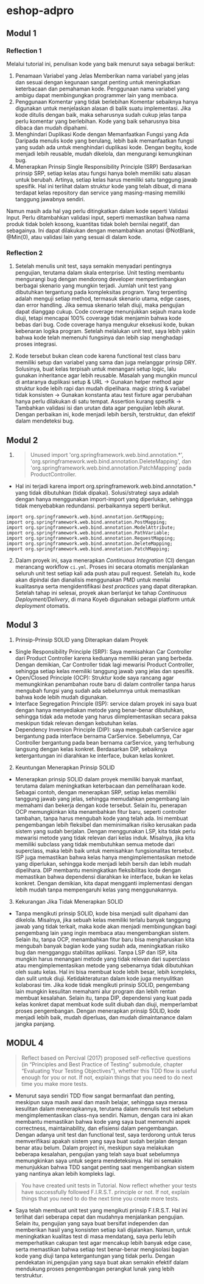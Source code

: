 # eshop-adpro

## Modul 1
### Reflection 1
Melalui tutorial ini, penulisan kode yang baik menurut saya sebagai berikut:
1. Penamaan Variabel yang Jelas Memberikan nama variabel yang jelas dan sesuai dengan kegunaan sangat penting untuk meningkatkan keterbacaan dan pemahaman kode. Penggunaan nama variabel yang ambigu dapat membingungkan programmer lain yang membaca.
2. Penggunaan Komentar yang tidak berlebihan Komentar sebaiknya hanya digunakan untuk menjelaskan alasan di balik suatu implementasi. Jika kode ditulis dengan baik, maka seharusnya sudah cukup jelas tanpa perlu komentar yang berlebihan. Kode yang baik seharusnya bisa dibaca dan mudah dipahami.
3. Menghindari Duplikasi Kode dengan Memanfaatkan Fungsi yang Ada Daripada menulis kode yang berulang, lebih baik memanfaatkan fungsi yang sudah ada untuk menghindari duplikasi kode. Dengan begitu, kode menjadi lebih reusable, mudah dikelola, dan mengurangi kemungkinan bug. 
4. Menerapkan Prinsip Single Responsibility Principle (SRP) Berdasarkan prinsip SRP, setiap kelas atau fungsi hanya boleh memiliki satu alasan untuk berubah. Artinya, setiap kelas harus memiliki satu tanggung jawab spesifik. Hal ini terlihat dalam struktur kode yang telah dibuat, di mana terdapat kelas repository dan service yang masing-masing memiliki tanggung jawabnya sendiri.

Namun masih ada hal yag perlu ditingkatkan dalam kode seperti Validasi Input. Perlu ditambahkan validasi input, seperti memastikan bahwa nama produk tidak boleh kosong, kuantitas tidak boleh bernilai negatif, dan sebagainya. Ini dapat dilakukan dengan menambahkan anotasi @NotBlank, @Min(0), atau validasi lain yang sesuai di dalam kode.

### Reflection 2
1. Setelah menulis unit test, saya semakin menyadari pentingnya pengujian, terutama dalam skala enterprise. Unit testing membantu mengurangi bug dengan mendorong developer mempertimbangkan berbagai skenario yang mungkin terjadi. Jumlah unit test yang dibutuhkan tergantung pada kompleksitas program. Yang terpenting adalah menguji setiap method, termasuk skenario utama, edge cases, dan error handling. Jika semua skenario telah diuji, maka pengujian dapat dianggap cukup. Code coverage menunjukkan sejauh mana kode diuji, tetapi mencapai 100% coverage tidak menjamin bahwa kode bebas dari bug. Code coverage hanya mengukur eksekusi kode, bukan kebenaran logika program. Setelah melalukan unit test, saya lebih yakin bahwa kode telah memenuhi fungsinya dan lebih siap menghadapi proses integrasi.

2. Kode tersebut bukan clean code karena functional test class baru memiliki setup dan variabel yang sama dan juga melanggar prinsip DRY. Solusinya, buat kelas terpisah untuk menangani setup logic, lalu gunakan inheritance agar lebih reusable. Masalah yang mungkin muncul di antaranya duplikasi setup & URL → Gunakan helper method agar struktur kode lebih rapi dan mudah dipelihara. magic string & variabel tidak konsisten → Gunakan konstanta atau test fixture agar perubahan hanya perlu dilakukan di satu tempat. Assertion kurang spesifik → Tambahkan validasi isi dan urutan data agar pengujian lebih akurat.
Dengan perbaikan ini, kode menjadi lebih bersih, terstruktur, dan efektif dalam mendeteksi bug.

## Modul 2
1. > Unused import 'org.springframework.web.bind.annotation.*', 'org.springframework.web.bind.annotation.DeleteMapping', dan 'org.springframework.web.bind.annotation.PatchMapping' pada ProductController. 
- Hal ini terjadi karena import org.springframework.web.bind.annotation.* yang tidak dibutuhkan (tidak dipakai). Solusi/strategi saya adalah dengan hanya menggunakan import-import yang diperlukan, sehingga tidak menyebabkan redundansi.
perbaikannya seperti berikut.
```
import org.springframework.web.bind.annotation.GetMapping;
import org.springframework.web.bind.annotation.PostMapping;
import org.springframework.web.bind.annotation.ModelAttribute;
import org.springframework.web.bind.annotation.PathVariable;
import org.springframework.web.bind.annotation.RequestMapping;
import org.springframework.web.bind.annotation.DeleteMapping;
import org.springframework.web.bind.annotation.PatchMapping;
  ```
2. Dalam proyek ini, saya menerapkan _Continuous Integration_ (CI) dengan merancang workflow `ci.yml`. Proses ini secara otomatis menjalankan seluruh unit test setiap kali ada push atau pull request. Setelah itu, kode akan dipindai dan dianalisis menggunakan PMD untuk menilai kualitasnya serta mengidentifikasi _best practices_ yang dapat diterapkan. Setelah tahap ini selesai, proyek akan berlanjut ke tahap _Continuous Deployment/Delivery_, di mana Koyeb digunakan sebagai platform untuk _deployment_ otomatis.

## Modul 3
1. Prinsip-Prinsip SOLID yang Diterapkan dalam Proyek
- Single Responsibility Principle (SRP): Saya memisahkan Car Controller dari Product Controller karena keduanya memiliki peran yang berbeda. Dengan demikian, Car Controller tidak lagi mewarisi Product Controller, sehingga setiap kelas memiliki tanggung jawab yang jelas dan spesifik.
- Open/Closed Principle (OCP): Struktur kode saya rancang agar memungkinkan penambahan route baru di dalam controller tanpa harus mengubah fungsi yang sudah ada sebelumnya untuk memastikan bahwa kode lebih mudah digunakan.
- Interface Segregation Principle (ISP): service dalam proyek ini saya buat dengan hanya menyediakan metode yang benar-benar dibutuhkan, sehingga tidak ada metode yang harus diimplementasikan secara paksa meskipun tidak relevan dengan kebutuhan kelas.
- Dependency Inversion Principle (DIP): saya mengubah carService agar bergantung pada interface bernama CarService. Sebelumnya, Car Controller bergantung pada bean bernama carService, yang terhubung langsung dengan kelas konkret. Berdasarkan DIP, sebaiknya ketergantungan ini diarahkan ke interface, bukan kelas konkret.

2. Keuntungan Menerapkan Prinsip SOLID
- Menerapkan prinsip SOLID dalam proyek memiliki banyak manfaat, terutama dalam meningkatkan keterbacaan dan pemeliharaan kode. Sebagai contoh, dengan menerapkan SRP, setiap kelas memiliki tanggung jawab yang jelas, sehingga memudahkan pengembang lain memahami dan bekerja dengan kode tersebut.
Selain itu, penerapan OCP memungkinkan kita menambahkan fitur baru, seperti controller tambahan, tanpa harus mengubah kode yang telah ada. Ini membuat pengembangan lebih fleksibel dan meminimalkan risiko kerusakan pada sistem yang sudah berjalan.
Dengan menggunakan LSP, kita tidak perlu mewarisi metode yang tidak relevan dari kelas induk. Misalnya, jika kita memiliki subclass yang tidak membutuhkan semua metode dari superclass, maka lebih baik untuk memisahkan fungsionalitas tersebut. ISP juga memastikan bahwa kelas hanya mengimplementasikan metode yang diperlukan, sehingga kode menjadi lebih bersih dan lebih mudah dipelihara.
DIP membantu meningkatkan fleksibilitas kode dengan memastikan bahwa dependensi diarahkan ke interface, bukan ke kelas konkret. Dengan demikian, kita dapat mengganti implementasi dengan lebih mudah tanpa mempengaruhi kelas yang menggunakannya.

3. Kekurangan Jika Tidak Menerapkan SOLID
- Tanpa mengikuti prinsip SOLID, kode bisa menjadi sulit dipahami dan dikelola. Misalnya, jika sebuah kelas memiliki terlalu banyak tanggung jawab yang tidak terkait, maka kode akan menjadi membingungkan bagi pengembang lain yang ingin membaca atau mengembangkan sistem.
Selain itu, tanpa OCP, menambahkan fitur baru bisa mengharuskan kita mengubah banyak bagian kode yang sudah ada, meningkatkan risiko bug dan mengganggu stabilitas aplikasi.
Tanpa LSP dan ISP, kita mungkin harus menangani metode yang tidak relevan dari superclass atau mengimplementasikan metode yang sebenarnya tidak dibutuhkan oleh suatu kelas. Hal ini bisa membuat kode lebih besar, lebih kompleks, dan sulit untuk diuji.
Ketidakteraturan dalam kode juga menyulitkan kolaborasi tim. Jika kode tidak mengikuti prinsip SOLID, pengembang lain mungkin kesulitan memahami alur program dan lebih rentan membuat kesalahan. Selain itu, tanpa DIP, dependensi yang kuat pada kelas konkret dapat membuat kode sulit diubah dan diuji, memperlambat proses pengembangan.
Dengan menerapkan prinsip SOLID, kode menjadi lebih baik, mudah diperluas, dan mudah dimaintanance dalam jangka panjang.

## MODUL 4
> Reflect based on Percival (2017) proposed self-reflective questions (in “Principles and Best Practice of Testing” submodule, chapter “Evaluating Your Testing Objectives”), whether this TDD flow is useful enough for you or not. If not, explain things that you need to do next time you make more tests.
- Menurut saya sendiri TDD flow sangat bermanfaat dan penting, meskipun saya masih awal dan masih belajar, sehingga saya merasa kesulitan dalam menerapkannya, terutama dalam menulis test sebelum mengimplementasikan class-nya sendiri. Namun, dengan cara ini akan membantu memastikan bahwa kode yang saya buat memenuhi aspek correctness, maintainability, dan efisiensi dalam pengembangan. Dengan adanya unit test dan functional test, saya terdorong untuk terus memverifikasi apakah sistem yang saya buat sudah berjalan dengan benar atau belum. Dalam project ini, meskipun saya melakukan beberapa kesalahan, pengujian yang telah saya buat sebelumnya memungkinkan saya untuk segera mendeteksinya. Hal ini semakin menunjukkan bahwa TDD sangat penting saat mengembangkan sistem yang nantinya akan lebih kompleks lagi.

> You have created unit tests in Tutorial. Now reflect whether your tests have successfully followed F.I.R.S.T. principle or not. If not, explain things that you need to do the next time you create more tests.
- Saya telah membuat unit test yang mengikuti prinsip F.I.R.S.T. Hal ini terlihat dari seberapa cepat dan mudahnya menjalankan pengujian. Selain itu, pengujian yang saya buat bersifat independen dan memberikan hasil yang konsisten setiap kali dijalankan. Namun, untuk meningkatkan kualitas test di masa mendatang, saya perlu lebih memperhatikan cakupan test agar mencakup lebih banyak edge case, serta memastikan bahwa setiap test benar-benar mengisolasi bagian kode yang diuji tanpa ketergantungan yang tidak perlu. Dengan pendekatan ini,pengujian yang saya buat akan semakin efektif dalam mendukung proses pengembangan perangkat lunak yang lebih  terstruktur.
